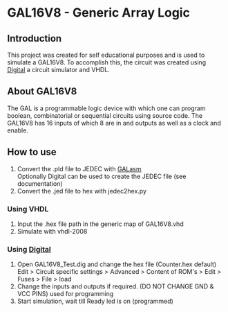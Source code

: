 # GAL16V8 - Generic Array Logic

## Introduction

This project was created for self educational purposes and is used to simulate a GAL16V8.
To accomplish this, the circuit was created using [Digital](https://github.com/hneemann/Digital) a circuit simulator and VHDL.

## About GAL16V8

The GAL is a programmable logic device with which one can program
boolean, combinatorial or sequential circuits using source code.
The GAL16V8 has 16 inputs of which 8 are in and outputs as well as a clock and enable.

## How to use

1. Convert the .pld file to JEDEC with [GALasm](https://github.com/daveho/GALasm)  
   Optionally Digital can be used to create the JEDEC file (see documentation)
2. Convert the .jed file to hex with jedec2hex.py

### Using VHDL
1. Input the .hex file path in the generic map of GAL16V8.vhd
2. Simulate with vhdl-2008

### Using [Digital](https://github.com/hneemann/Digital)
1. Open GAL16V8_Test.dig and change the hex file (Counter.hex default)   
Edit > Circuit specific settings > Advanced > Content of ROM's > Edit > Fuses > File > load
2. Change the inputs and outputs if required. (DO NOT CHANGE GND & VCC PINS) used for programming
3. Start simulation, wait till Ready led is on (programmed)
